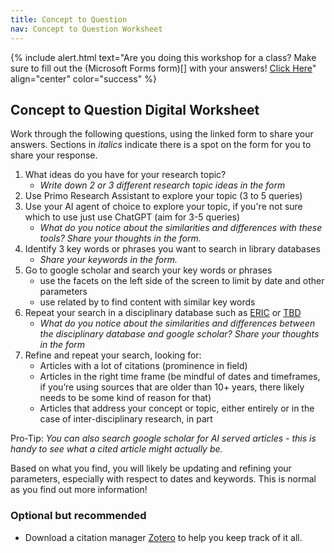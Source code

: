 ```yaml
---
title: Concept to Question
nav: Concept to Question Worksheet
---
```

{% include alert.html text="Are you doing this workshop for a class? Make sure to fill out the (Microsoft Forms form)[] with your answers! [Click Here](https://forms.google.com/123)" align="center" color="success" %}

## Concept to Question Digital Worksheet

Work through the following questions, using the linked form to share your answers. Sections in _italics_ indicate there is a spot on the form for you to share your response. 

1. What ideas do you have for your research topic? 
	- _Write down 2 or 3 different research topic ideas in the form_
1. Use Primo Research Assistant to explore your topic (3 to 5 queries)
1. Use your AI agent of choice to explore your topic, if you're not sure which to use just use ChatGPT (aim for 3-5 queries) 
	- _What do you notice about the similarities and differences with these tools? Share your thoughts in the form._ 
1. Identify 3 key words or phrases you want to search in library databases 
	- _Share your keywords in the form._
1. Go to google scholar and search your key words or phrases
	- use the facets on the left side of the screen to limit by date and other parameters
	- use related by to find content with similar key words
1. Repeat your search in a disciplinary database such as [ERIC](https://www.google.com) or [TBD](TBD.com)
	- _What do you notice about the similarities and differences between the disciplinary database and google scholar? Share your thoughts in the form_
1. Refine and repeat your search, looking for:
	- Articles with a lot of citations (prominence in field)
	- Articles in the right time frame (be mindful of dates and timeframes, if you’re using sources that are older than 10+ years, there likely needs to be some kind of reason for that)
	- Articles that address your concept or topic, either entirely or in the case of inter-disciplinary research, in part 

Pro-Tip: _You can also search google scholar for AI served articles - this is handy to see what a cited article might actually be._

Based on what you find, you will likely be updating and refining your parameters, especially with respect to dates and keywords. This is normal as you find out more information!

### Optional but recommended 
- Download a citation manager [Zotero](https://Zotero.org) to help you keep track of it all. 





